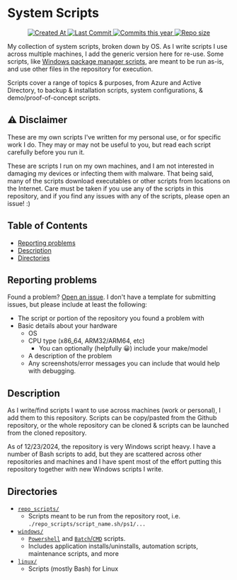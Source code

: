 # System Scripts <!-- omit in toc -->

<!-- Git Badges -->
<p align="center">
  <a href="https://github.com/redjax/system_scripts">
    <img alt="Created At" src="https://img.shields.io/github/created-at/redjax/system_scripts">
  </a>
  <a href="https://github.com/redjax/system_scripts/commit">
    <img alt="Last Commit" src="https://img.shields.io/github/last-commit/redjax/system_scripts">
  </a>
  <a href="https://github.com/redjax/system_scripts/commit">
    <img alt="Commits this year" src="https://img.shields.io/github/commit-activity/y/redjax/system_scripts">
  </a>
  <a href="https://github.com/redjax/system_scripts">
    <img alt="Repo size" src="https://img.shields.io/github/repo-size/redjax/system_scripts">
  </a>
  <!-- ![GitHub Latest Release](https://img.shields.io/github/release-date/redjax/system_scripts) -->
  <!-- ![GitHub commits since latest release](https://img.shields.io/github/commits-since/redjax/system_scripts/latest) -->
  <!-- ![GitHub Actions Workflow Status](https://img.shields.io/github/actions/workflow/status/redjax/system_scripts/tests.yml) -->
</p>

My collection of system scripts, broken down by OS. As I write scripts I use across multiple machines, I add the generic version here for re-use. Some scripts, like [Windows package manager scripts](./windows/powershell/installs/packagemanagers/), are meant to be run as-is, and use other files in the repository for execution.

Scripts cover a range of topics & purposes, from Azure and Active Directory, to backup & installation scripts, system configurations, & demo/proof-of-concept scripts.

## ⚠️ Disclaimer <!-- omit in toc -->

These are my own scripts I've written for my personal use, or for specific work I do. They may or may not be useful to you, but read each script carefully before you run it.

These are scripts I run on my own machines, and I am not interested in damaging my devices or infecting them with malware. That being said, many of the scripts download executables or other scripts from locations on the Internet. Care must be taken if you use any of the scripts in this repository, and if you find any issues with any of the scripts, please open an issue! :)

## Table of Contents <!-- omit in toc -->

- [Reporting problems](#reporting-problems)
- [Description](#description)
- [Directories](#directories)

## Reporting problems

Found a problem? [Open an issue](https://github.com/redjax/system_scripts/issues/new). I don't have a template for submitting issues, but please include at least the following:

- The script or portion of the repository you found a problem with
- Basic details about your hardware
  - OS
  - CPU type (x86_64, ARM32/ARM64, etc)
    - You can optionally (helpfully 😀) include your make/model
  - A description of the problem
  - Any screenshots/error messages you can include that would help with debugging.

## Description

As I write/find scripts I want to use across machines (work or personal), I add them to this repository. Scripts can be copy/pasted from the Github repository, or the whole repository can be cloned & scripts can be launched from the cloned repository.

As of 12/23/2024, the repository is very Windows script heavy. I have a number of Bash scripts to add, but they are scattered across other repositories and machines and I have spent most of the effort putting this repository together with new Windows scripts I write.

## Directories

- [`repo_scripts/`](./repo_scripts)
  - Scripts meant to be run from the repository root, i.e. `./repo_scripts/script_name.sh/ps1/...`
- [`windows/`](./windows/)
  - [`Powershell`](./windows/powershell/) and [`Batch`/`CMD`](./windows/batch/) scripts.
  - Includes application installs/uninstalls, automation scripts, maintenance scripts, and more
- [`linux/`](./linux/)
  - Scripts (mostly Bash) for Linux
